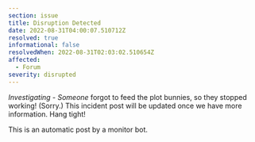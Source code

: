 ```yaml
---
section: issue
title: Disruption Detected
date: 2022-08-31T04:00:07.510712Z
resolved: true
informational: false
resolvedWhen: 2022-08-31T02:03:02.510654Z
affected:
  - Forum
severity: disrupted
---
```

*Investigating* - _Someone_ forgot to feed the plot bunnies, so they stopped working! (Sorry.) This incident post will be updated once we have more information. Hang tight!

This is an automatic post by a monitor bot.
        